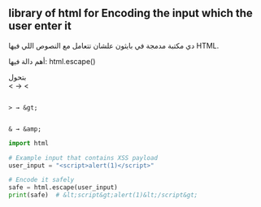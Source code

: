 ## library of html for Encoding the input which the user enter it 

دي مكتبة مدمجة في بايثون علشان تتعامل مع النصوص اللي فيها HTML.

أهم دالة فيها: html.escape()


بتحول          
                                                                                                                                                                                                      < → &lt;
                                
                                                                                                                                                                                                      > → &gt;
                                
                                                                                                                                                                                                     & → &amp;
                                                                                                                                     
```python
import html

# Example input that contains XSS payload
user_input = "<script>alert(1)</script>"

# Encode it safely
safe = html.escape(user_input)
print(safe)  # &lt;script&gt;alert(1)&lt;/script&gt;

